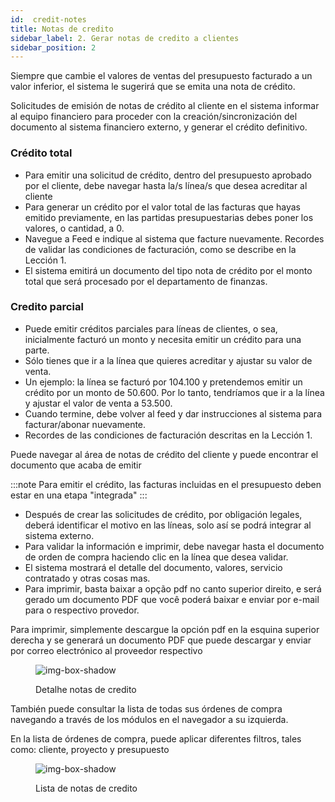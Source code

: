 ```yaml
---
id:  credit-notes
title: Notas de credito
sidebar_label: 2. Gerar notas de credito a clientes
sidebar_position: 2
---
```


Siempre que cambie el valores  de ventas del presupuesto facturado a un valor inferior, el sistema le sugerirá que se emita una nota de crédito.

Solicitudes de emisión de notas de crédito al cliente en el sistema informar al equipo financiero para proceder con la creación/sincronización del documento al sistema financiero externo, y generar el crédito definitivo.

### Crédito total

- Para emitir una solicitud de crédito, dentro del presupuesto aprobado por el cliente, debe navegar hasta la/s línea/s que desea acreditar al cliente
- Para generar un crédito por el valor total de las facturas que hayas emitido previamente, en las partidas presupuestarias debes poner los valores, o cantidad, a 0.
- Navegue a Feed e indique al sistema que facture nuevamente. Recordes de validar las condiciones de facturación, como se describe en la Lección 1.
- El sistema emitirá un documento del tipo nota de crédito por el monto total que será procesado por el departamento de finanzas.

### Credito parcial

- Puede emitir créditos parciales para líneas de clientes, o sea, inicialmente facturó un monto y necesita emitir un crédito para una parte.
- Sólo tienes que ir a la línea que quieres acreditar y ajustar su valor de venta.
- Un ejemplo:  la línea se facturó por 104.100 y pretendemos emitir un crédito por un monto de 50.600. Por lo tanto, tendríamos que ir a la línea y ajustar el valor de venta a 53.500.
- Cuando termine, debe volver al feed y dar instrucciones al sistema para facturar/abonar nuevamente.
- Recordes de las condiciones de facturación descritas en la Lección 1.

Puede navegar al área de notas de crédito del cliente y puede encontrar el documento que acaba de emitir

:::note
Para emitir el crédito, las facturas incluidas en el presupuesto deben estar en una etapa "integrada"
:::

- Después de crear las solicitudes de crédito, por obligación legales, deberá identificar el motivo en las líneas, solo así se podrá integrar al sistema externo.
- Para validar la información e imprimir, debe navegar hasta el documento de orden de compra haciendo clic en la línea que desea validar.
- El sistema mostrará el detalle del documento, valores, servicio contratado y otras cosas mas.
- Para imprimir, basta baixar a opção pdf no canto superior direito, e será gerado um documento PDF que você poderá baixar e enviar por e-mail para o respectivo provedor.

Para imprimir, simplemente descargue la opción pdf en la esquina superior derecha y se generará un documento PDF que puede descargar y enviar por correo electrónico al proveedor respectivo

<figure>

![img-box-shadow](/img/university/bills/bills-lesson2-1.png)
<figcaption>Detalhe notas de credito</figcaption>
</figure>

También puede consultar la lista de todas sus órdenes de compra navegando a través de los módulos en el navegador a su izquierda.

En la lista de órdenes de compra, puede aplicar diferentes filtros, tales como: cliente, proyecto y presupuesto

<figure>

![img-box-shadow](/img/university/bills/bills-lesson2-1.png)
<figcaption>Lista de notas de credito</figcaption>
</figure>
